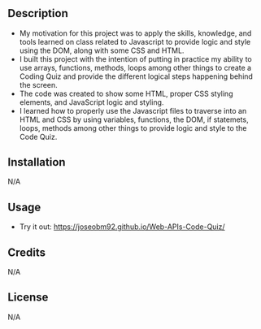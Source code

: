 # <Web-APIs-Code-Quiz>
# 

## Description

- My motivation for this project was to apply the skills, knowledge, and tools learned on class related to Javascript to provide logic and style using the DOM, along with some CSS and HTML.
- I built this project with the intention of putting in practice my ability to use arrays, functions, methods, loops among other things to create a Coding Quiz and provide the different logical steps happening behind the screen. 
- The code was created to show some HTML, proper CSS styling elements, and JavaScript logic and styling.
- I learned how to properly use the Javascript files to traverse into an HTML and CSS by using variables, functions, the DOM, if statemets, loops, methods among other things to provide logic and style to the Code Quiz.

## Installation

N/A

## Usage
- Try it out:
https://joseobm92.github.io/Web-APIs-Code-Quiz/



## Credits

N/A

## License

N/A